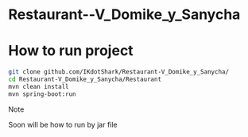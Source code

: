 # Restaurant--V_Domike_y_Sanycha

# How to run project
```bash
git clone github.com/IKdotShark/Restaurant-V_Domike_y_Sanycha/
cd Restaurant-V_Domike_y_Sanycha/Restaurant
mvn clean install
mvn spring-boot:run
```

> [!Note]
> Soon will be how to run by jar file
